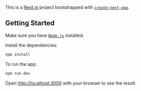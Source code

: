 This is a [Next.js](https://nextjs.org/) project bootstrapped with [`create-next-app`](https://github.com/vercel/next.js/tree/canary/packages/create-next-app).

## Getting Started

Make sure you have [`Node.js`](https://nodejs.org/en/download/package-manager) installed.

Install the dependencies:

```bash
npm install
```

To run the app:

```bash
npm run dev
```

Open [http://localhost:3000](http://localhost:3000) with your browser to see the result.
